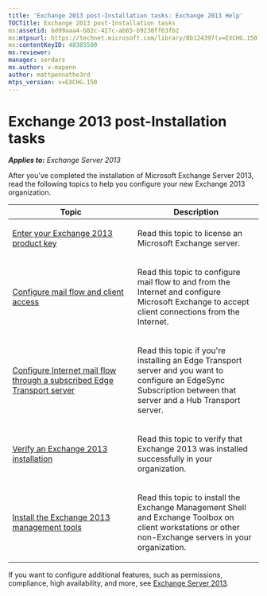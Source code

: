 ```yaml
---
title: 'Exchange 2013 post-Installation tasks: Exchange 2013 Help'
TOCTitle: Exchange 2013 post-Installation tasks
ms:assetid: bd99aaa4-b82c-427c-ab65-b9230ff63fb2
ms:mtpsurl: https://technet.microsoft.com/library/Bb124397(v=EXCHG.150)
ms:contentKeyID: 48385500
ms.reviewer: 
manager: serdars
ms.author: v-mapenn
author: mattpennathe3rd
mtps_version: v=EXCHG.150
---
```


# Exchange 2013 post-Installation tasks

_**Applies to:** Exchange Server 2013_

After you've completed the installation of Microsoft Exchange Server 2013, read the following topics to help you configure your new Exchange 2013 organization.

<table>
<colgroup>
<col style="width: 50%" />
<col style="width: 50%" />
</colgroup>
<thead>
<tr class="header">
<th>Topic</th>
<th>Description</th>
</tr>
</thead>
<tbody>
<tr class="odd">
<td><p><a href="enter-your-exchange-2013-product-key-exchange-2013-help.md">Enter your Exchange 2013 product key</a></p></td>
<td><p>Read this topic to license an Microsoft Exchange server.</p></td>
</tr>
<tr class="even">
<td><p><a href="configure-mail-flow-and-client-access-exchange-2013-help.md">Configure mail flow and client access</a></p></td>
<td><p>Read this topic to configure mail flow to and from the Internet and configure Microsoft Exchange to accept client connections from the Internet.</p></td>
</tr>
<tr class="odd">
<td><p><a href="configure-internet-mail-flow-through-a-subscribed-edge-transport-server-exchange-2013-help.md">Configure Internet mail flow through a subscribed Edge Transport server</a></p></td>
<td><p>Read this topic if you're installing an Edge Transport server and you want to configure an EdgeSync Subscription between that server and a Hub Transport server.</p></td>
</tr>
<tr class="even">
<td><p><a href="verify-an-exchange-2013-installation-exchange-2013-help.md">Verify an Exchange 2013 installation</a></p></td>
<td><p>Read this topic to verify that Exchange 2013 was installed successfully in your organization.</p></td>
</tr>
<tr class="odd">
<td><p><a href="install-the-exchange-2013-management-tools-exchange-2013-help.md">Install the Exchange 2013 management tools</a></p></td>
<td><p>Read this topic to install the Exchange Management Shell and Exchange Toolbox on client workstations or other non-Exchange servers in your organization.</p></td>
</tr>
</tbody>
</table>

If you want to configure additional features, such as permissions, compliance, high availability, and more, see [Exchange Server 2013](exchange-server-2013-exchange-2013-help.md).
